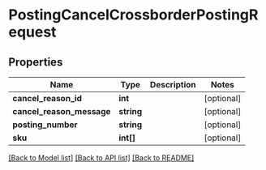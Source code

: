 # PostingCancelCrossborderPostingRequest

## Properties
Name | Type | Description | Notes
------------ | ------------- | ------------- | -------------
**cancel_reason_id** | **int** |  | [optional] 
**cancel_reason_message** | **string** |  | [optional] 
**posting_number** | **string** |  | [optional] 
**sku** | **int[]** |  | [optional] 

[[Back to Model list]](../README.md#documentation-for-models) [[Back to API list]](../README.md#documentation-for-api-endpoints) [[Back to README]](../README.md)


